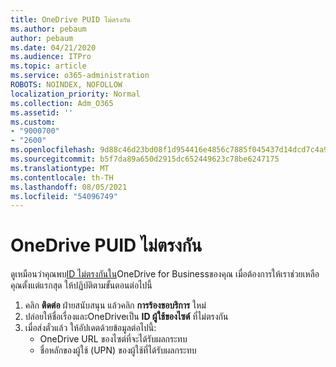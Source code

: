 ```yaml
---
title: OneDrive PUID ไม่ตรงกัน
ms.author: pebaum
author: pebaum
ms.date: 04/21/2020
ms.audience: ITPro
ms.topic: article
ms.service: o365-administration
ROBOTS: NOINDEX, NOFOLLOW
localization_priority: Normal
ms.collection: Adm_O365
ms.assetid: ''
ms.custom:
- "9000700"
- "2600"
ms.openlocfilehash: 9d88c46d23bd08f1d954416e4856c7885f045437d14dcd7c4a9c25f0b1288b8f
ms.sourcegitcommit: b5f7da89a650d2915dc652449623c78be6247175
ms.translationtype: MT
ms.contentlocale: th-TH
ms.lasthandoff: 08/05/2021
ms.locfileid: "54096749"
---
```

# <a name="onedrive-puid-mismatch"></a>OneDrive PUID ไม่ตรงกัน

ดูเหมือนว่าคุณพบ[ID ไม่ตรงกันใน](https://docs.microsoft.com/sharepoint/troubleshoot/administration/access-denied-or-need-permission-error-sharepoint-online-or-onedrive-for-business#when-accessing-a-onedrive-site)OneDrive for Businessของคุณ เมื่อต้องการให้เราช่วยเหลือคุณตั้งแต่แรกสุด ให้ปฏิบัติตามขั้นตอนต่อไปนี้

1. คลิก  **ติดต่อ** ฝ่ายสนับสนุน แล้วคลิก  **การร้องขอบริการ** ใหม่
2. ปล่อยให้ชื่อเรื่องและOneDriveเป็น **ID ผู้ใช้ของไซต์** ที่ไม่ตรงกัน
3. เมื่อส่งตั๋วแล้ว ให้อัปเดตด้วยข้อมูลต่อไปนี้:
    - OneDrive URL ของไซต์ที่จะได้รับผลกระทบ
    - ชื่อหลักของผู้ใช้ (UPN) ของผู้ใช้ที่ได้รับผลกระทบ
